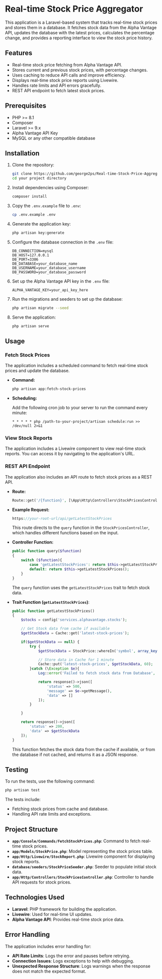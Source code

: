 # Real-time Stock Price Aggregator

This application is a Laravel-based system that tracks real-time stock prices and stores them in a database. It fetches stock data from the Alpha Vantage API, updates the database with the latest prices, calculates the percentage change, and provides a reporting interface to view the stock price history.

## Features

- Real-time stock price fetching from Alpha Vantage API.
- Stores current and previous stock prices, with percentage changes.
- Uses caching to reduce API calls and improve efficiency.
- Displays real-time stock price reports using Livewire.
- Handles rate limits and API errors gracefully.
- REST API endpoint to fetch latest stock prices.

## Prerequisites

- PHP >= 8.1
- Composer
- Laravel >= 9.x
- Alpha Vantage API Key
- MySQL or any other compatible database

## Installation

1. Clone the repository:

   ```bash
   git clone https://github.com/george2ps/Real-time-Stock-Price-Aggregator.git
   cd your project directory
   ```

2. Install dependencies using Composer:

   ```bash
   composer install
   ```

3. Copy the `.env.example` file to `.env`:

   ```bash
   cp .env.example .env
   ```

4. Generate the application key:

   ```bash
   php artisan key:generate
   ```

5. Configure the database connection in the `.env` file:

   ```env
   DB_CONNECTION=mysql
   DB_HOST=127.0.0.1
   DB_PORT=3306
   DB_DATABASE=your_database_name
   DB_USERNAME=your_database_username
   DB_PASSWORD=your_database_password
   ```

6. Set up the Alpha Vantage API key in the `.env` file:

   ```env
   ALPHA_VANTAGE_KEY=your_api_key_here
   ```

7. Run the migrations and seeders to set up the database:

   ```bash
   php artisan migrate --seed
   ```


8. Serve the application:

   ```bash
   php artisan serve
   ```

## Usage

### Fetch Stock Prices

The application includes a scheduled command to fetch real-time stock prices and update the database.

- **Command:**

  ```bash
  php artisan app:fetch-stock-prices
  ```

- **Scheduling:**

  Add the following cron job to your server to run the command every minute:

  ```
  * * * * * php /path-to-your-project/artisan schedule:run >> /dev/null 2>&1
  ```

### View Stock Reports

The application includes a Livewire component to view real-time stock reports. You can access it by navigating to the application's URL.

### REST API Endpoint

The application also includes an API route to fetch stock prices as a REST API.

- **Route:**

  ```php
  Route::get('/{function}', [\App\Http\Controllers\StockPricesController::class, 'query'])->name('api.query');
  ```

- **Example Request:**

  ```php
  https://your-root-url/api/getLatestStockPrices
  ```

  This route directs to the `query` function in the `StockPricesController`, which handles different functions based on the input.

- **Controller Function:**

  ```php
  public function query($function)
  {
      switch ($function){
          case 'getLatestStockPrices': return $this->getLatestStockPrices();
          default: return $this->getLatestStockPrices();
      }
  }
  ```

  The `query` function uses the `getLatestStockPrices` trait to fetch stock data.

- **Trait Function (`getLatestStockPrices`)**:

  ```php
  public function getLatestStockPrices()
  {
      $stocks = config('services.alphavantage.stocks');

      // Get Stock data from cache if available
      $getStockData = Cache::get('latest-stock-prices');

      if($getStockData == null) {
          try {
              $getStockData = StockPrice::whereIn('symbol', array_keys($stocks))->get()->toArray();

              // Store data in Cache for 1 minute
              Cache::put('latest-stock-prices', $getStockData, 60);
          }catch (\Exception $e){
              Log::error('Failed to fetch stock data from Database', [ 'message' => $e->getMessage() ]);

              return response()->json([
                  'status' => 500,
                  'message' => $e->getMessage(),
                  'data' => []
              ]);
          }

      }

      return response()->json([
          'status' => 200,
          'data' => $getStockData
      ]);
  }
  ```

  This function fetches the stock data from the cache if available, or from the database if not cached, and returns it as a JSON response.

## Testing

To run the tests, use the following command:

```bash
php artisan test
```

The tests include:

- Fetching stock prices from cache and database.
- Handling API rate limits and exceptions.

## Project Structure

- **`app/Console/Commands/FetchStockPrices.php`**: Command to fetch real-time stock prices.
- **`app/Models/StockPrice.php`**: Model representing the stock prices table.
- **`app/Http/Livewire/StockReport.php`**: Livewire component for displaying stock reports.
- **`database/seeders/StockPriceSeeder.php`**: Seeder to populate initial stock data.
- **`app/Http/Controllers/StockPricesController.php`**: Controller to handle API requests for stock prices.

## Technologies Used

- **Laravel**: PHP framework for building the application.
- **Livewire**: Used for real-time UI updates.
- **Alpha Vantage API**: Provides real-time stock price data.

## Error Handling

The application includes error handling for:

- **API Rate Limits**: Logs the error and pauses before retrying.
- **Connection Issues**: Logs exceptions to help with debugging.
- **Unexpected Response Structure**: Logs warnings when the response does not match the expected format.
